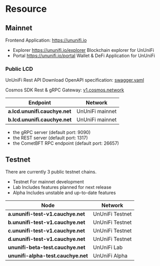 # Resource

## Mainnet

Frontend Application: <https://ununifi.io>

- Explorer
  <https://ununifi.io/explorer>
  Blockchain explorer for UnUniFi
- Portal
  <https://ununifi.io/portal>
  Wallet & DeFi Application for UnUniFi

### Public LCD

UnUniFi Rest API
Download OpenAPI specification: [swagger.yaml](https://github.com/UnUniFi/chain/blob/main/docs/client/swagger.yaml)

Cosmos SDK Rest & gRPC Gateway: [v1.cosmos.network](https://v1.cosmos.network/rpc)

| Endpoint                      | Network         |
| ----------------------------- | --------------- |
| **a.lcd.ununifi.cauchye.net** | UnUniFi mainnet |
| **b.lcd.ununifi.cauchye.net** | UnUniFi mainnet |

- the gRPC server (default port: 9090)
- the REST server (default port: 1317)
- the CometBFT RPC endpoint (default port: 26657)

## Testnet

There are currently 3 public testnet chains.

- Testnet
  For mainnet development
- Lab
  Includes features planned for next release
- Alpha
  Includes unstable and up-to-date features

| Node                               | Network         |
| ---------------------------------- | --------------- |
| **a.ununifi-test-v1.cauchye.net**  | UnUniFi Testnet |
| **b.ununifi-test-v1.cauchye.net**  | UnUniFi Testnet |
| **c.ununifi-test-v1.cauchye.net**  | UnUniFi Testnet |
| **d.ununifi-test-v1.cauchye.net**  | UnUniFi Testnet |
| **ununifi-beta-test.cauchye.net**  | UnUniFi Lab     |
| **ununifi-alpha-test.cauchye.net** | UnUniFi Alpha   |
